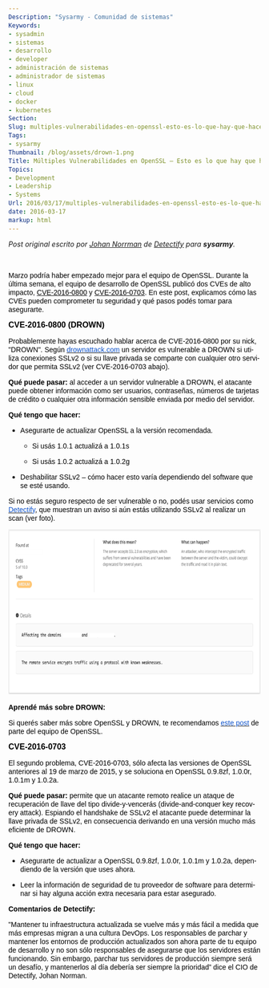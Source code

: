 ```yaml
---
Description: "Sysarmy - Comunidad de sistemas"
Keywords:
- sysadmin 
- sistemas
- desarrollo
- developer
- administración de sistemas
- administrador de sistemas
- linux
- cloud
- docker
- kubernetes
Section: 
Slug: multiples-vulnerabilidades-en-openssl-esto-es-lo-que-hay-que-hacer
Tags:
- sysarmy
Thumbnail: /blog/assets/drown-1.png
Title: Múltiples Vulnerabilidades en OpenSSL – Esto es lo que hay que hacer
Topics:
- Development
- Leadership
- Systems
Url: 2016/03/17/multiples-vulnerabilidades-en-openssl-esto-es-lo-que-hay-que-hacer
date: 2016-03-17
markup: html
---
```


<p><em>Post original escrito por <a href="https://twitter.com/johannorrman">Johan Norrman</a> de <a href="https://detectify.com/">Detectify</a> para <strong>sysarmy</strong>.</em></p>
<p>&nbsp;</p>
<p class="western"><span style="color:#000000;"><span style="font-family:Arial, serif;"><span lang="en-US">Marzo podría haber empezado mejor para el equipo de OpenSSL. Durante la última semana, el equipo de desarrollo de OpenSSL publicó dos CVEs de alto impacto, </span></span></span><span style="color:#0000ff;"><u><a href="https://cve.mitre.org/cgi-bin/cvename.cgi?name=CVE-2016-0800"><span style="color:#000000;"><span style="font-family:Arial, serif;"><span lang="en-US">CVE-2016-0800</span></span></span></a></u></span><span style="color:#000000;"><span style="font-family:Arial, serif;"><span lang="en-US"> y </span></span></span><span style="color:#0000ff;"><u><a href="https://cve.mitre.org/cgi-bin/cvename.cgi?name=CVE-2016-0703"><span style="color:#000000;"><span style="font-family:Arial, serif;"><span lang="en-US">CVE-2016-0703</span></span></span></a></u></span><span style="color:#000000;"><span style="font-family:Arial, serif;"><span lang="en-US">. En este post, explicamos cómo las CVEs pueden comprometer tu seguridad y qué pasos podés tomar para asegurarte.</span></span></span></p>
<p class="western"><span style="color:#000000;"><span style="font-family:Arial, serif;"><span style="font-size:medium;"><span lang="en-US"><b>CVE-2016-0800 (DROWN) </b></span></span></span></span></p>
<p class="western"><span style="color:#000000;"><span style="font-family:Arial, serif;"><span lang="en-US">Probablemente hayas escuchado hablar acerca de CVE-2016-0800 por su nick, "DROWN". Según </span></span></span><span style="color:#0000ff;"><u><a href="https://drownattack.com/"><span style="color:#1155cc;"><span style="font-family:Arial, serif;"><span lang="en-US">drownattack.com</span></span></span></a></u></span><span style="color:#000000;"><span style="font-family:Arial, serif;"><span lang="en-US"> un servidor es vulnerable a DROWN si utiliza conexiones SSLv2 o si su llave privada se comparte con cualquier otro servidor que permita SSLv2 (ver CVE-2016-0703 abajo).</span></span></span></p>
<p class="western"><span style="color:#000000;"><span style="font-family:Arial, serif;"><span lang="en-US"><b>Qué puede pasar: </b></span></span></span><span style="color:#000000;"><span style="font-family:Arial, serif;"><span lang="en-US">al acceder a un servidor vulnerable a DROWN, el atacante puede obtener información como ser usuarios, contraseñas, números de tarjetas de crédito o cualquier otra información sensible enviada por medio del servidor</span></span></span><span style="color:#000000;"><span style="font-family:Arial, serif;"><span lang="en-US">.</span></span></span></p>
<p class="western"><span style="color:#000000;"><span style="font-family:Arial, serif;"><span lang="en-US"><b>Qué tengo que hacer:</b></span></span></span></p>
<ul>
<li>
<p class="western"><span style="color:#000000;"><span style="font-family:Arial, serif;"><span lang="en-US">Asegurarte de actualizar OpenSSL a la versión recomendada.</span></span></span></p>
<ul>
<li>
<p class="western"><span style="color:#000000;"><span style="font-family:Arial, serif;"><span lang="en-US">Si usás 1.0.1 actualizá a 1.0.1s</span></span></span></p>
</li>
<li>
<p class="western"><span style="color:#000000;"><span style="font-family:Arial, serif;"><span lang="en-US">Si usás 1.0.2 actualizá a 1.0.2g</span></span></span></p>
</li>
</ul>
</li>
<li>
<p class="western"><span style="color:#000000;"><span style="font-family:Arial, serif;"><span lang="en-US">Deshabilitar SSLv2 – cómo hacer esto varía dependiendo del software que se esté usando.</span></span></span></p>
</li>
</ul>
<p class="western"><span style="color:#000000;"><span style="font-family:Arial, serif;"><span lang="en-US">Si no estás seguro respecto de ser vulnerable o no, podés usar servicios como </span></span></span><span style="color:#0000ff;"><u><a href="http://www.detectify.com/"><span style="color:#1155cc;"><span style="font-family:Arial, serif;"><span lang="en-US">Detectify</span></span></span></a></u></span><span style="color:#000000;"><span style="font-family:Arial, serif;"><span lang="en-US">, que muestran un aviso si aún estás utilizando SSLv2 al realizar un scan (ver foto).</span></span></span></p>
<p><a href="assets/detectify1.png" rel="attachment wp-att-430"><img class="alignnone wp-image-430 size-large" src="assets/detectify1.png" alt="" width="720" height="329" /></a></p>
<p class="western"><span style="color:#000000;"><span style="font-family:Arial, serif;"><span lang="en-US"><b>Aprendé más sobre DROWN:  </b></span></span></span></p>
<p class="western"><span style="color:#000000;"><span style="font-family:Arial, serif;"><span lang="en-US">Si querés saber más sobre OpenSSL y DROWN, te recomendamos </span></span></span><span style="color:#0000ff;"><u><a href="https://www.openssl.org/blog/blog/2016/03/01/an-openssl-users-guide-to-drown/"><span style="color:#1155cc;"><span style="font-family:Arial, serif;"><span lang="en-US">este post</span></span></span></a></u></span><span style="color:#000000;"><span style="font-family:Arial, serif;"><span lang="en-US"> de parte del equipo de OpenSSL.</span></span></span></p>
<p class="western"><span style="color:#000000;"><span style="font-family:Arial, serif;"><span style="font-size:medium;"><span lang="en-US"><b>CVE-2016-0703 </b></span></span></span></span></p>
<p class="western"><span style="color:#000000;"><span style="font-family:Arial, serif;"><span lang="en-US">El segundo problema, CVE-2016-0703, sólo afecta las versiones de OpenSSL anteriores al 19 de marzo de 2015, y se soluciona en OpenSSL 0.9.8zf, 1.0.0r, 1.0.1m y 1.0.2a. </span></span></span></p>
<p class="western"><span style="color:#000000;"><span style="font-family:Arial, serif;"><span lang="en-US"><b>Qué puede pasar:</b></span></span></span><span style="color:#000000;"><span style="font-family:Arial, serif;"><span lang="en-US"> permite que un atacante remoto realice un ataque de recuperación de llave del tipo divide-y-vencerás (divide-and-conquer key recovery attack). Espiando el handshake de SSLv2 el atacante puede determinar la llave privada de SSLv2, en consecuencia derivando en una versión mucho más eficiente de DROWN.</span></span></span></p>
<p class="western"><span style="color:#000000;"><span style="font-family:Arial, serif;"><span lang="en-US"><b>Qué tengo que hacer:</b></span></span></span></p>
<ul>
<li>
<p class="western"><span style="color:#000000;"><span style="font-family:Arial, serif;"><span lang="en-US">Asegurarte de actualizar a OpenSSL 0.9.8zf, 1.0.0r, 1.0.1m y 1.0.2a, dependiendo de la versión que uses ahora.</span></span></span></p>
</li>
<li>
<p class="western"><span style="color:#000000;"><span style="font-family:Arial, serif;"><span lang="en-US">Leer la información de seguridad de tu proveedor de software para determinar si hay alguna acción extra necesaria para estar asegurado.</span></span></span></p>
</li>
</ul>
<p class="western"><span style="color:#000000;"><span style="font-family:Arial, serif;"><span lang="en-US"><b>Comentarios de Detectify: </b></span></span></span></p>
<p class="western"><span style="color:#000000;"><span style="font-family:Arial, serif;"><span lang="en-US">"Mantener tu infraestructura actualizada se vuelve más y más fácil a medida que más empresas migran a una cultura DevOps. Los responsables de parchar y mantener los entornos de producción actualizados son ahora parte de tu equipo de desarrollo y no son sólo responsables de asegurarse que los servidores están funcionando. Sin embargo, parchar tus servidores de producción siempre será un desafío, y mantenerlos al día debería ser siempre la prioridad” dice el CIO de Detectify, Johan Norman.</span></span></span></p>
<p class="western">
